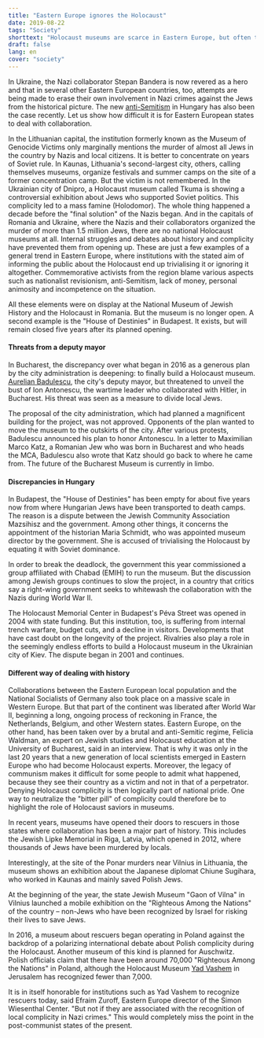 ```yaml
---
title: "Eastern Europe ignores the Holocaust"
date: 2019-08-22
tags: "Society"
shorttext: "Holocaust museums are scarce in Eastern Europe, but often the collaborators and the victims of Soviet rule are paid homage"
draft: false
lang: en
cover: "society"
---
```


In Ukraine, the Nazi collaborator Stepan Bandera is now revered as a hero and that in several other Eastern European countries, too, attempts are being made to erase their own involvement in Nazi crimes against the Jews from the historical picture. The new [anti-Semitism](https://www.timesofisrael.com/topic/anti-semitism-in-hungary/ "ANTI-SEMITISM IN HUNGARY") in Hungary has also been the case recently. Let us show how difficult it is for Eastern European states to deal with collaboration.

In the Lithuanian capital, the institution formerly known as the Museum of Genocide Victims only marginally mentions the murder of almost all Jews in the country by Nazis and local citizens. It is better to concentrate on years of Soviet rule. In Kaunas, Lithuania's second-largest city, others, calling themselves museums, organize festivals and summer camps on the site of a former concentration camp. But the victim is not remembered. In the Ukrainian city of Dnipro, a Holocaust museum called Tkuma is showing a controversial exhibition about Jews who supported Soviet politics. This complicity led to a mass famine (Holodomor). The whole thing happened a decade before the "final solution" of the Nazis began. And in the capitals of Romania and Ukraine, where the Nazis and their collaborators organized the murder of more than 1.5 million Jews, there are no national Holocaust museums at all. Internal struggles and debates about history and complicity have prevented them from opening up. These are just a few examples of a general trend in Eastern Europe, where institutions with the stated aim of informing the public about the Holocaust end up trivialising it or ignoring it altogether. Commemorative activists from the region blame various aspects such as nationalist revisionism, anti-Semitism, lack of money, personal animosity and incompetence on the situation.

All these elements were on display at the National Museum of Jewish History and the Holocaust in Romania. But the museum is no longer open. A second example is the "House of Destinies" in Budapest. It exists, but will remain closed five years after its planned opening.

#### Threats from a deputy mayor

In Bucharest, the discrepancy over what began in 2016 as a generous plan by the city administration is deepening: to finally build a Holocaust museum. [Aurelian Badulescu](https://newsweek.ro/actualitate/audio-viceprimarul-badulescu-vrea-sa-i-faca-un-bust-maresalului-antonescu "Acuzat că e antisemit, viceprimarul Capitalei vrea un bust al mareșalului Antonescu"), the city's deputy mayor, but threatened to unveil the bust of Ion Antonescu, the wartime leader who collaborated with Hitler, in Bucharest. His threat was seen as a measure to divide local Jews.

The proposal of the city administration, which had planned a magnificent building for the project, was not approved. Opponents of the plan wanted to move the museum to the outskirts of the city. After various protests, Badulescu announced his plan to honor Antonescu. In a letter to Maximilian Marco Katz, a Romanian Jew who was born in Bucharest and who heads the MCA, Badulescu also wrote that Katz should go back to where he came from. The future of the Bucharest Museum is currently in limbo.

#### Discrepancies in Hungary

In Budapest, the "House of Destinies" has been empty for about five years now from where Hungarian Jews have been transported to death camps. The reason is a dispute between the Jewish Community Association Mazsihisz and the government. Among other things, it concerns the appointment of the historian Maria Schmidt, who was appointed museum director by the government. She is accused of trivialising the Holocaust by equating it with Soviet dominance.

In order to break the deadlock, the government this year commissioned a group affiliated with Chabad (EMIH) to run the museum. But the discussion among Jewish groups continues to slow the project, in a country that critics say a right-wing government seeks to whitewash the collaboration with the Nazis during World War II.

The Holocaust Memorial Center in Budapest's Péva Street was opened in 2004 with state funding. But this institution, too, is suffering from internal trench warfare, budget cuts, and a decline in visitors. Developments that have cast doubt on the longevity of the project. Rivalries also play a role in the seemingly endless efforts to build a Holocaust museum in the Ukrainian city of Kiev. The dispute began in 2001 and continues.

#### Different way of dealing with history

Collaborations between the Eastern European local population and the National Socialists of Germany also took place on a massive scale in Western Europe. But that part of the continent was liberated after World War II, beginning a long, ongoing process of reckoning in France, the Netherlands, Belgium, and other Western states. Eastern Europe, on the other hand, has been taken over by a brutal and anti-Semitic regime, Felicia Waldman, an expert on Jewish studies and Holocaust education at the University of Bucharest, said in an interview. That is why it was only in the last 20 years that a new generation of local scientists emerged in Eastern Europe who had become Holocaust experts. Moreover, the legacy of communism makes it difficult for some people to admit what happened, because they see their country as a victim and not in that of a perpetrator. Denying Holocaust complicity is then logically part of national pride. One way to neutralize the "bitter pill" of complicity could therefore be to highlight the role of Holocaust saviors in museums.

In recent years, museums have opened their doors to rescuers in those states where collaboration has been a major part of history. This includes the Jewish Lipke Memorial in Riga, Latvia, which opened in 2012, where thousands of Jews have been murdered by locals.

Interestingly, at the site of the Ponar murders near Vilnius in Lithuania, the museum shows an exhibition about the Japanese diplomat Chiune Sugihara, who worked in Kaunas and mainly saved Polish Jews.

At the beginning of the year, the state Jewish Museum "Gaon of Vilna" in Vilnius launched a mobile exhibition on the "Righteous Among the Nations" of the country – non-Jews who have been recognized by Israel for risking their lives to save Jews.

In 2016, a museum about rescuers began operating in Poland against the backdrop of a polarizing international debate about Polish complicity during the Holocaust. Another museum of this kind is planned for Auschwitz. Polish officials claim that there have been around 70,000 "Righteous Among the Nations" in Poland, although the Holocaust Museum [Yad Vashem](https://en.wikipedia.org/wiki/Righteous_Among_the_Nations "Righteous Among the Nations") in Jerusalem has recognized fewer than 7,000.

It is in itself honorable for institutions such as Yad Vashem to recognize rescuers today, said Efraim Zuroff, Eastern Europe director of the Simon Wiesenthal Center. "But not if they are associated with the recognition of local complicity in Nazi crimes." This would completely miss the point in the post-communist states of the present.
